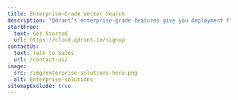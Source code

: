 ```yaml
---
title: Enterprise-Grade Vector Search 
description: "Qdrant’s enterprise-grade features give you deployment flexibility (Managed, Hybrid or Private Cloud), streamline authentication (SSO), improve access control (RBAC), enhance monitoring, and simplify infrastructure management. All for billion+ vector scale."
startFree:
  text: Get Started
  url: https://cloud.qdrant.io/signup
contactUs:
  text: Talk to Sales
  url: /contact-us/
image:
  src: /img/enterprise-solutions-hero.png
  alt: Enterprise-solutions
sitemapExclude: true
---
```


